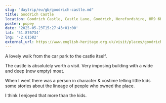 ```yaml
---
slug: "daytrip/eu/gb/goodrich-castle.md"
title: Goodrich Castle
location: Goodrich Castle, Castle Lane, Goodrich, Herefordshire, HR9 6HL, United Kingdom
poster: popey
date: '2025-05-23T15:27:43+01:00'
lat: '51.876734'
lng: '-2.61582'
external_url: https://www.english-heritage.org.uk/visit/places/goodrich-castle/
---
```


A lovely walk from the car park to the castle itself. 

The castle is absolutely worth a visit. Very imposing building with a wide and deep (now empty) moat.

When I went there was a person in character & costime telling little kids some stories about the lineage of people who owned the place.

I think I enjoyed that more than the kids.